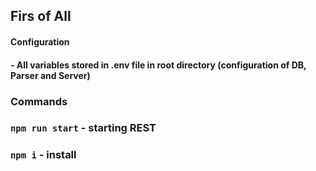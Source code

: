 ## Firs of All
#### Configuration
#### - All variables stored in .env file in root directory (configuration of DB, Parser and Server)
### Commands
### `npm run start` - starting REST
### `npm i` - install
